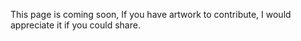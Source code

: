 This page is coming soon, If you have artwork to contribute, I would appreciate it if you could share. 